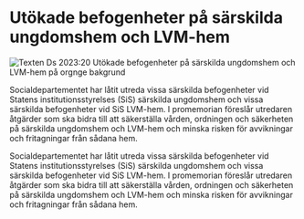 # Utökade befogenheter på särskilda ungdomshem och LVM-hem

![Texten  Ds 2023:20  Utökade befogenheter på särskilda ungdomshem och LVM-hem på orgnge bakgrund](/contentassets/1881324d62194ed69a4ddf0b0079f132/ds202320_150x200px.jpg?width=150&quality=85)

Socialdepartementet har låtit utreda vissa särskilda befogenheter vid Statens institutionsstyrelses (SiS) särskilda ungdomshem och vissa särskilda befogenheter vid SiS LVM-hem. I promemorian föreslår utredaren åtgärder som ska bidra till att säkerställa vården, ordningen och säkerheten på särskilda ungdomshem och LVM-hem och minska risken för avvikningar och fritagningar från sådana hem.

Socialdepartementet har låtit utreda vissa särskilda befogenheter vid Statens institutionsstyrelses (SiS) särskilda ungdomshem och vissa särskilda befogenheter vid SiS LVM-hem. I promemorian föreslår utredaren åtgärder som ska bidra till att säkerställa vården, ordningen och säkerheten på särskilda ungdomshem och LVM-hem och minska risken för avvikningar och fritagningar från sådana hem.
